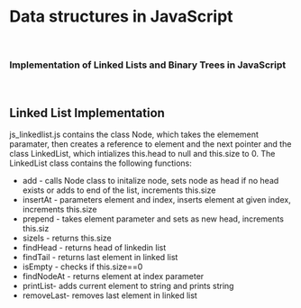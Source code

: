 <h1>Data structures in JavaScript</h1>
<br>
<h3>Implementation of Linked Lists and Binary Trees in JavaScript</h3>
<br>
<h2>Linked List Implementation</h2>
js_linkedlist.js contains the class Node, which takes the elemement paramater, then creates a reference to element and the next pointer and the class LinkedList, which intializes this.head to null and this.size to 0.  The LinkedList class contains the following functions:
<br>
<ul>
  <li>add - calls Node class to initalize node, sets node as head if no head exists or adds to end of the list, increments this.size</li>
  <li>insertAt - parameters element and index, inserts element at given index, increments this.size</li>
  <li>prepend - takes element parameter and sets as new head, increments this.siz</li>
  <li>sizeIs - returns this.size</li>
  <li>findHead - returns head of linkedin list</li>
  <li>findTail - returns last element in linked list</li>
  <li>isEmpty - checks if this.size==0</li>
  <li>findNodeAt - returns element at index parameter</li>
  <li>printList- adds current element to string and prints string</li>
  <li>removeLast- removes last element in linked list</li>
  
    
 </ul>
